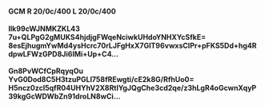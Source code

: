 #### GCM R 20/0c/400 L 20/0c/400
**llk99cWJNMKZKL43**<br/>**7u+QLPgG2gMUKS4hjdjgFWqeNciwkUHdoYNHXYcSfkE=**<br/>**8esEjhugmYwMd4ysHcrc70rLJFgHxX7GlT96vwxsClPr+pFKS5Dd+hg4RdpwLFWzGPD8Ji6lMi+Up+C4...**<br/><br/>
**Gn8PvWCfCpRqyqOu**<br/>**YvG0Dod8C5H3tzuPGLI758fREwgti/cE2k8G/RfhUo0=**<br/>**H5ncz0zcl5qfR04UHYhV2X8RtlYgJQgChe3cd2qe/z3hLgR4oGcwnXqyP39kgGcWDWbZn91droLN8wCi...**